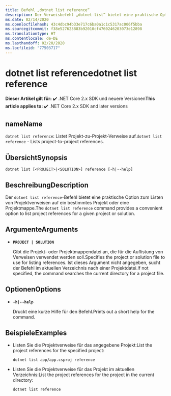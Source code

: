 ```yaml
---
title: Befehl „dotnet list reference“
description: Der Verweisbefehl „dotnet-list“ bietet eine praktische Option zum Listen von Verweisen zwischen Projekten.
ms.date: 02/14/2020
ms.openlocfilehash: 43c4dbc94b33e717c6ba0a1c1c5317ac006f5bba
ms.sourcegitcommit: f38e527623883b92010cf4760246203073e12898
ms.translationtype: HT
ms.contentlocale: de-DE
ms.lasthandoff: 02/20/2020
ms.locfileid: "77503717"
---
```

# <a name="dotnet-list-reference"></a><span data-ttu-id="c2b39-103">dotnet list reference</span><span class="sxs-lookup"><span data-stu-id="c2b39-103">dotnet list reference</span></span>

<span data-ttu-id="c2b39-104">**Dieser Artikel gilt für:** ✔️ .NET Core 2.x SDK und neuere Versionen</span><span class="sxs-lookup"><span data-stu-id="c2b39-104">**This article applies to:** ✔️ .NET Core 2.x SDK and later versions</span></span>

## <a name="name"></a><span data-ttu-id="c2b39-105">name</span><span class="sxs-lookup"><span data-stu-id="c2b39-105">Name</span></span>

<span data-ttu-id="c2b39-106">`dotnet list reference`: Listet Projekt-zu-Projekt-Verweise auf.</span><span class="sxs-lookup"><span data-stu-id="c2b39-106">`dotnet list reference` - Lists project-to-project references.</span></span>

## <a name="synopsis"></a><span data-ttu-id="c2b39-107">Übersicht</span><span class="sxs-lookup"><span data-stu-id="c2b39-107">Synopsis</span></span>

`dotnet list [<PROJECT>|<SOLUTION>] reference [-h|--help]`

## <a name="description"></a><span data-ttu-id="c2b39-108">Beschreibung</span><span class="sxs-lookup"><span data-stu-id="c2b39-108">Description</span></span>

<span data-ttu-id="c2b39-109">Der `dotnet list reference`-Befehl bietet eine praktische Option zum Listen von Projektverweisen auf ein bestimmtes Projekt oder eine Projektmappe.</span><span class="sxs-lookup"><span data-stu-id="c2b39-109">The `dotnet list reference` command provides a convenient option to list project references for a given project or solution.</span></span>

## <a name="arguments"></a><span data-ttu-id="c2b39-110">Argumente</span><span class="sxs-lookup"><span data-stu-id="c2b39-110">Arguments</span></span>

* **`PROJECT | SOLUTION`**

  <span data-ttu-id="c2b39-111">Gibt die Projekt- oder Projektmappendatei an, die für die Auflistung von Verweisen verwendet werden soll.</span><span class="sxs-lookup"><span data-stu-id="c2b39-111">Specifies the project or solution file to use for listing references.</span></span> <span data-ttu-id="c2b39-112">Ist dieses Argument nicht angegeben, sucht der Befehl im aktuellen Verzeichnis nach einer Projektdatei.</span><span class="sxs-lookup"><span data-stu-id="c2b39-112">If not specified, the command searches the current directory for a project file.</span></span>

## <a name="options"></a><span data-ttu-id="c2b39-113">Optionen</span><span class="sxs-lookup"><span data-stu-id="c2b39-113">Options</span></span>

* **`-h|--help`**

  <span data-ttu-id="c2b39-114">Druckt eine kurze Hilfe für den Befehl.</span><span class="sxs-lookup"><span data-stu-id="c2b39-114">Prints out a short help for the command.</span></span>

## <a name="examples"></a><span data-ttu-id="c2b39-115">Beispiele</span><span class="sxs-lookup"><span data-stu-id="c2b39-115">Examples</span></span>

* <span data-ttu-id="c2b39-116">Listen Sie die Projektverweise für das angegebene Projekt:</span><span class="sxs-lookup"><span data-stu-id="c2b39-116">List the project references for the specified project:</span></span>

  ```dotnetcli
  dotnet list app/app.csproj reference
  ```

* <span data-ttu-id="c2b39-117">Listen Sie die Projektverweise für das Projekt im aktuellen Verzeichnis:</span><span class="sxs-lookup"><span data-stu-id="c2b39-117">List the project references for the project in the current directory:</span></span>

  ```dotnetcli
  dotnet list reference
  ```

